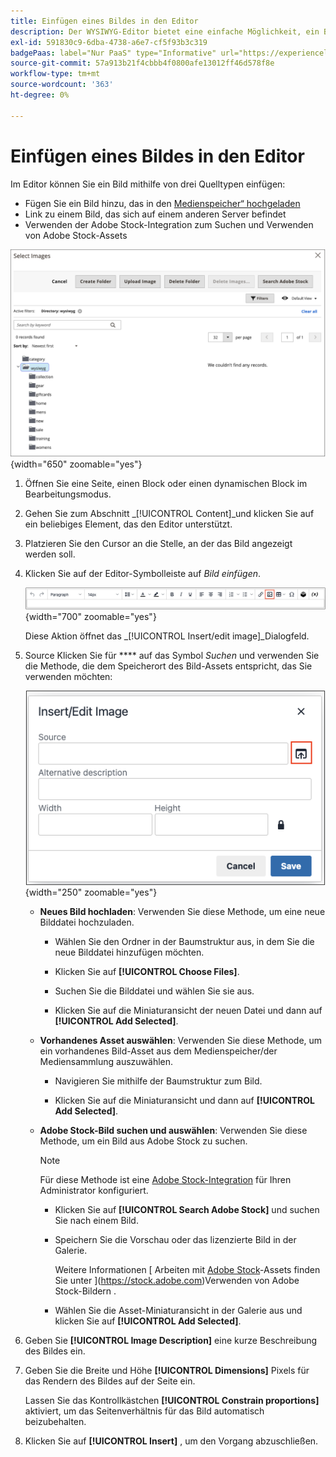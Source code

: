 ```yaml
---
title: Einfügen eines Bildes in den Editor
description: Der WYSIWYG-Editor bietet eine einfache Möglichkeit, ein Bild aus dem Medienspeicher einzufügen, mit einem Bild zu verknüpfen, das sich auf einem anderen Server befindet, oder Adobe Stock-Assets zu verwenden.
exl-id: 591830c9-6dba-4738-a6e7-cf5f93b3c319
badgePaas: label="Nur PaaS" type="Informative" url="https://experienceleague.adobe.com/en/docs/commerce/user-guides/product-solutions" tooltip="Gilt nur für Adobe Commerce in Cloud-Projekten (von Adobe verwaltete PaaS-Infrastruktur) und lokale Projekte."
source-git-commit: 57a913b21f4cbbb4f0800afe13012ff46d578f8e
workflow-type: tm+mt
source-wordcount: '363'
ht-degree: 0%

---
```


# Einfügen eines Bildes in den Editor

Im Editor können Sie ein Bild mithilfe von drei Quelltypen einfügen:

- Fügen Sie ein Bild hinzu, das in den [Medienspeicher“ hochgeladen ](media-storage.md)
- Link zu einem Bild, das sich auf einem anderen Server befindet
- Verwenden der Adobe Stock-Integration zum Suchen und Verwenden von Adobe Stock-Assets

![Medienspeicher](./assets/media-storage.png){width="650" zoomable="yes"}

1. Öffnen Sie eine Seite, einen Block oder einen dynamischen Block im Bearbeitungsmodus.

1. Gehen Sie zum Abschnitt _[!UICONTROL Content]_und klicken Sie auf ein beliebiges Element, das den Editor unterstützt.

1. Platzieren Sie den Cursor an die Stelle, an der das Bild angezeigt werden soll.

1. Klicken Sie auf der Editor-Symbolleiste auf _Bild einfügen_.

   ![Symbol „Bild einfügen“](./assets/editor-toolbar-image-button.png){width="700" zoomable="yes"}

   Diese Aktion öffnet das _[!UICONTROL Insert/edit image]_Dialogfeld.

1. Source Klicken Sie für **** auf das Symbol _Suchen_ und verwenden Sie die Methode, die dem Speicherort des Bild-Assets entspricht, das Sie verwenden möchten:

   ![Auswählen des Suchsymbols](./assets/editor-dialog-insert-image.png){width="250" zoomable="yes"}

   - **Neues Bild hochladen**: Verwenden Sie diese Methode, um eine neue Bilddatei hochzuladen.

      - Wählen Sie den Ordner in der Baumstruktur aus, in dem Sie die neue Bilddatei hinzufügen möchten.

      - Klicken Sie auf **[!UICONTROL Choose Files]**.

      - Suchen Sie die Bilddatei und wählen Sie sie aus.

      - Klicken Sie auf die Miniaturansicht der neuen Datei und dann auf **[!UICONTROL Add Selected]**.

   - **Vorhandenes Asset auswählen**: Verwenden Sie diese Methode, um ein vorhandenes Bild-Asset aus dem Medienspeicher/der Mediensammlung auszuwählen.

      - Navigieren Sie mithilfe der Baumstruktur zum Bild.

      - Klicken Sie auf die Miniaturansicht und dann auf **[!UICONTROL Add Selected]**.

   - **Adobe Stock-Bild suchen und auswählen**: Verwenden Sie diese Methode, um ein Bild aus Adobe Stock zu suchen.

     >[!NOTE]
     >
     >Für diese Methode ist eine [Adobe Stock-Integration](adobe-stock.md) für Ihren Administrator konfiguriert.

      - Klicken Sie auf **[!UICONTROL Search Adobe Stock]** und suchen Sie nach einem Bild.

      - Speichern Sie die Vorschau oder das lizenzierte Bild in der Galerie.

        Weitere Informationen [ Arbeiten mit [Adobe Stock](adobe-stock-manage.md)-Assets finden Sie unter ](https://stock.adobe.com)Verwenden von Adobe Stock-Bildern .

      - Wählen Sie die Asset-Miniaturansicht in der Galerie aus und klicken Sie auf **[!UICONTROL Add Selected]**.

1. Geben Sie **[!UICONTROL Image Description]** eine kurze Beschreibung des Bildes ein.

1. Geben Sie die Breite und Höhe **[!UICONTROL Dimensions]** Pixels für das Rendern des Bildes auf der Seite ein.

   Lassen Sie das Kontrollkästchen **[!UICONTROL Constrain proportions]** aktiviert, um das Seitenverhältnis für das Bild automatisch beizubehalten.

1. Klicken Sie auf **[!UICONTROL Insert]** , um den Vorgang abzuschließen.
